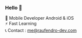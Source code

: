 ### Hello 👋

💼  Mobile Developer Android & iOS</br>
⚡   Fast Learning</br>
📞  Contact : me@raufendro-dev.com
